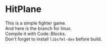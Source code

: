 # HitPlane  
This is a simple fighter game.  
And here is the branch for linux.   
Compile it with Code::Blocks.  
Don't forget to install `libsfml-dev` before build.
